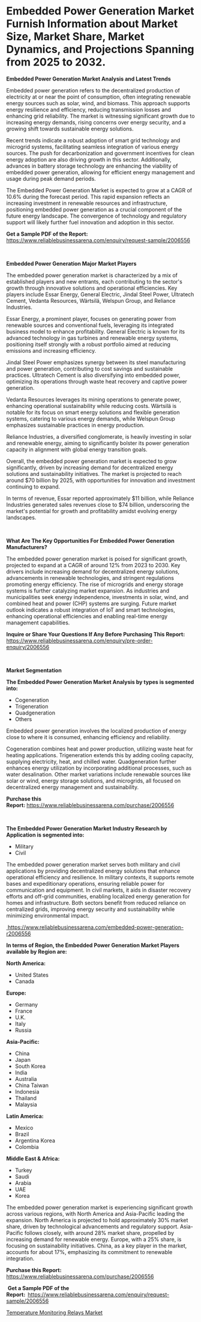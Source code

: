 <p><h1>Embedded Power Generation Market Furnish Information about Market Size, Market Share, Market Dynamics, and Projections Spanning from 2025 to 2032.</h1></p><p><strong>Embedded Power Generation Market Analysis and Latest Trends</strong></p>
<p><p>Embedded power generation refers to the decentralized production of electricity at or near the point of consumption, often integrating renewable energy sources such as solar, wind, and biomass. This approach supports energy resilience and efficiency, reducing transmission losses and enhancing grid reliability. The market is witnessing significant growth due to increasing energy demands, rising concerns over energy security, and a growing shift towards sustainable energy solutions.</p><p>Recent trends indicate a robust adoption of smart grid technology and microgrid systems, facilitating seamless integration of various energy sources. The push for decarbonization and government incentives for clean energy adoption are also driving growth in this sector. Additionally, advances in battery storage technology are enhancing the viability of embedded power generation, allowing for efficient energy management and usage during peak demand periods.</p><p>The Embedded Power Generation Market is expected to grow at a CAGR of 10.6% during the forecast period. This rapid expansion reflects an increasing investment in renewable resources and infrastructure, positioning embedded power generation as a crucial component of the future energy landscape. The convergence of technology and regulatory support will likely further fuel innovation and adoption in this sector.</p></p>
<p><strong>Get a Sample PDF of the Report:&nbsp;</strong> <a href="https://www.reliablebusinessarena.com/enquiry/request-sample/2006556?utm_campaign=2928&utm_medium=2&utm_source=Github&utm_content=ia&utm_term=07042025&utm_id=embedded-power-generation">https://www.reliablebusinessarena.com/enquiry/request-sample/2006556</a></p>
<p>&nbsp;</p>
<p><strong>Embedded Power Generation Major Market Players</strong></p>
<p><p>The embedded power generation market is characterized by a mix of established players and new entrants, each contributing to the sector's growth through innovative solutions and operational efficiencies. Key players include Essar Energy, General Electric, Jindal Steel Power, Ultratech Cement, Vedanta Resources, Wärtsilä, Welspun Group, and Reliance Industries. </p><p>Essar Energy, a prominent player, focuses on generating power from renewable sources and conventional fuels, leveraging its integrated business model to enhance profitability. General Electric is known for its advanced technology in gas turbines and renewable energy systems, positioning itself strongly with a robust portfolio aimed at reducing emissions and increasing efficiency. </p><p>Jindal Steel Power emphasizes synergy between its steel manufacturing and power generation, contributing to cost savings and sustainable practices. Ultratech Cement is also diversifying into embedded power, optimizing its operations through waste heat recovery and captive power generation. </p><p>Vedanta Resources leverages its mining operations to generate power, enhancing operational sustainability while reducing costs. Wärtsilä is notable for its focus on smart energy solutions and flexible generation systems, catering to various energy demands, while Welspun Group emphasizes sustainable practices in energy production.</p><p>Reliance Industries, a diversified conglomerate, is heavily investing in solar and renewable energy, aiming to significantly bolster its power generation capacity in alignment with global energy transition goals.</p><p>Overall, the embedded power generation market is expected to grow significantly, driven by increasing demand for decentralized energy solutions and sustainability initiatives. The market is projected to reach around $70 billion by 2025, with opportunities for innovation and investment continuing to expand.</p><p>In terms of revenue, Essar reported approximately $11 billion, while Reliance Industries generated sales revenues close to $74 billion, underscoring the market's potential for growth and profitability amidst evolving energy landscapes.</p></p>
<p>&nbsp;</p>
<p><strong>What Are The Key Opportunities For Embedded Power Generation Manufacturers?</strong></p>
<p><p>The embedded power generation market is poised for significant growth, projected to expand at a CAGR of around 12% from 2023 to 2030. Key drivers include increasing demand for decentralized energy solutions, advancements in renewable technologies, and stringent regulations promoting energy efficiency. The rise of microgrids and energy storage systems is further catalyzing market expansion. As industries and municipalities seek energy independence, investments in solar, wind, and combined heat and power (CHP) systems are surging. Future market outlook indicates a robust integration of IoT and smart technologies, enhancing operational efficiencies and enabling real-time energy management capabilities.</p></p>
<p><strong>Inquire or Share Your Questions If Any Before Purchasing This Report:</strong> <a href="https://www.reliablebusinessarena.com/enquiry/pre-order-enquiry/2006556?utm_campaign=2928&utm_medium=2&utm_source=Github&utm_content=ia&utm_term=07042025&utm_id=embedded-power-generation">https://www.reliablebusinessarena.com/enquiry/pre-order-enquiry/2006556</a></p>
<p>&nbsp;</p>
<p><strong>Market Segmentation</strong></p>
<p><strong>The Embedded Power Generation Market Analysis by types is segmented into:</strong></p>
<p><ul><li>Cogeneration</li><li>Trigeneration</li><li>Quadgeneration</li><li>Others</li></ul></p>
<p><p>Embedded power generation involves the localized production of energy close to where it is consumed, enhancing efficiency and reliability. </p><p>Cogeneration combines heat and power production, utilizing waste heat for heating applications. Trigeneration extends this by adding cooling capacity, supplying electricity, heat, and chilled water. Quadgeneration further enhances energy utilization by incorporating additional processes, such as water desalination. Other market variations include renewable sources like solar or wind, energy storage solutions, and microgrids, all focused on decentralized energy management and sustainability.</p></p>
<p><strong>Purchase this Report:&nbsp;</strong><a href="https://www.reliablebusinessarena.com/purchase/2006556?utm_campaign=2928&utm_medium=2&utm_source=Github&utm_content=ia&utm_term=07042025&utm_id=embedded-power-generation">https://www.reliablebusinessarena.com/purchase/2006556</a></p>
<p>&nbsp;</p>
<p><strong>The Embedded Power Generation Market Industry Research by Application is segmented into:</strong></p>
<p><ul><li>Military</li><li>Civil</li></ul></p>
<p><p>The embedded power generation market serves both military and civil applications by providing decentralized energy solutions that enhance operational efficiency and resilience. In military contexts, it supports remote bases and expeditionary operations, ensuring reliable power for communication and equipment. In civil markets, it aids in disaster recovery efforts and off-grid communities, enabling localized energy generation for homes and infrastructure. Both sectors benefit from reduced reliance on centralized grids, improving energy security and sustainability while minimizing environmental impact.</p></p>
<p><a href="https://www.reliablebusinessarena.com/embedded-power-generation-r2006556?utm_campaign=2928&utm_medium=2&utm_source=Github&utm_content=ia&utm_term=07042025&utm_id=embedded-power-generation">&nbsp;https://www.reliablebusinessarena.com/embedded-power-generation-r2006556</a></p>
<p><strong>In terms of Region, the Embedded Power Generation Market Players available by Region are:</strong></p>
<p>
    <p> <strong> North America: </strong>
        <ul>
            <li>United States</li>
            <li>Canada</li>
        </ul>
        </p> 
    <p> <strong> Europe: </strong>
        <ul>
            <li>Germany</li>
            <li>France</li>
            <li>U.K.</li>
            <li>Italy</li>
            <li>Russia</li>
        </ul>
        </p> 
    <p> <strong> Asia-Pacific: </strong>
        <ul>
            <li>China</li>
            <li>Japan</li>
            <li>South Korea</li>
            <li>India</li>
            <li>Australia</li>
            <li>China Taiwan</li>
            <li>Indonesia</li>
            <li>Thailand</li>
            <li>Malaysia</li>
        </ul>
        </p> 
    <p> <strong> Latin America: </strong>
        <ul>
            <li>Mexico</li>
            <li>Brazil</li>
            <li>Argentina Korea</li>
            <li>Colombia</li>
        </ul>
        </p> 
    <p> <strong> Middle East & Africa: </strong>
        <ul>
            <li>Turkey</li>
            <li>Saudi</li>
            <li>Arabia</li>
            <li>UAE</li>
            <li>Korea</li>
        </ul>
    </p>
    </p>
<p><p>The embedded power generation market is experiencing significant growth across various regions, with North America and Asia-Pacific leading the expansion. North America is projected to hold approximately 30% market share, driven by technological advancements and regulatory support. Asia-Pacific follows closely, with around 28% market share, propelled by increasing demand for renewable energy. Europe, with a 25% share, is focusing on sustainability initiatives. China, as a key player in the market, accounts for about 17%, emphasizing its commitment to renewable integration.</p></p>
<p><strong>Purchase this Report: </strong><a href="https://www.reliablebusinessarena.com/purchase/2006556?utm_campaign=2928&utm_medium=2&utm_source=Github&utm_content=ia&utm_term=07042025&utm_id=embedded-power-generation">https://www.reliablebusinessarena.com/purchase/2006556</a></p>
<p>&nbsp;<strong>Get a Sample PDF of the Report:&nbsp;&nbsp;</strong><a href="https://www.reliablebusinessarena.com/enquiry/request-sample/2006556?utm_campaign=2928&utm_medium=2&utm_source=Github&utm_content=ia&utm_term=07042025&utm_id=embedded-power-generation">https://www.reliablebusinessarena.com/enquiry/request-sample/2006556</a></p>
<p><strong></strong></p>
<p><p><a href="https://github.com/carendesrochers299/Market-Research-Report-List-1/blob/main/temperature-monitoring-relays-market.md?utm_campaign=2928&utm_medium=2&utm_source=Github&utm_content=ia&utm_term=07042025&utm_id=embedded-power-generation">Temperature Monitoring Relays Market</a></p></p>
